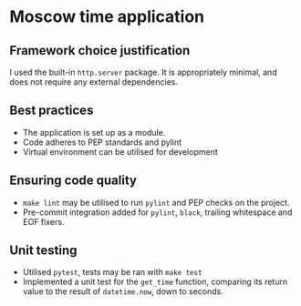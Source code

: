 # Moscow time application

## Framework choice justification
I used the built-in ```http.server``` package. It is appropriately minimal, and does not require any external dependencies.

## Best practices
- The application is set up as a module.
- Code adheres to PEP standards and pylint
- Virtual environment can be utilised for development

## Ensuring code quality
- ```make lint``` may be utilised to run ```pylint``` and PEP checks on the project.
- Pre-commit integration added for ```pylint```, ```black```, trailing whitespace and EOF fixers.

## Unit testing
- Utilised `pytest`, tests may be ran with `make test`
- Implemented a unit test for the ```get_time``` function, comparing its return value to the result of ```datetime.now```, down to seconds.
